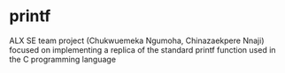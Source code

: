 # printf
ALX SE team project (Chukwuemeka Ngumoha, Chinazaekpere Nnaji) focused on implementing a replica of the standard printf function used in the C programming language
